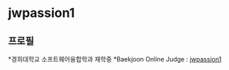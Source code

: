 jwpassion1 
=============
프로필
-------------
*경희대학교 소프트웨어융합학과 재학중
*Baekjoon Online Judge : [jwpassion1](https://www.acmicpc.net/user/jwpassion1)
